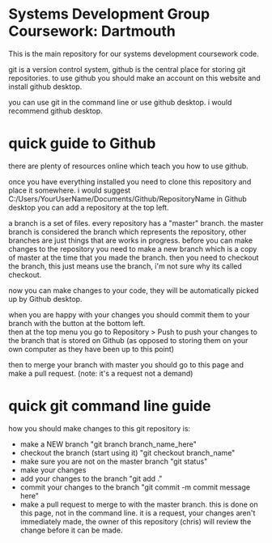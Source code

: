 # Systems Development Group Coursework: Dartmouth 

This is the main repository for our systems development coursework code.

git is a version control system, github is the central place for storing git repositories.
to use github you should make an account on this website and install github desktop.

you can use git in the command line or use github desktop. i would recommend github desktop.

# quick guide to Github
there are plenty of resources online which teach you how to use github.

once you have everything installed you need to clone this repository and place it somewhere.
i would suggest C:/Users/YourUserName/Documents/Github/RepositoryName
in Github desktop you can add a repository at the top left.

a branch is a set of files. every repository has a "master" branch.
the master branch is considered the branch which represents the repository, other branches are just things that are works in progress.
before you can make changes to the repository you need to make a new branch which is a copy of master at the time that you made the branch.
then you need to checkout the branch, this just means use the branch, i'm not sure why its called checkout.

now you can make changes to your code, they will be automatically picked up by Github desktop.

when you are happy with your changes you should commit them to your branch with the button at the bottom left.  
then at the top menu you go to Repository > Push to push your changes to the branch that is stored on Github (as opposed to storing them on your own computer as they have been up to this point) 

then to merge your branch with master you should go to this page and make a pull request. (note: it's a request not a demand)

# quick git command line guide
how you should make changes to this git repository is:
 - make a NEW branch "git branch branch_name_here"
 - checkout the branch (start using it) "git checkout branch_name"
 - make sure you are not on the master branch "git status"
 - make your changes
 - add your changes to the branch "git add ."
 - commit your changes to the branch "git commit -m commit message here"
 - make a pull request to merge to with the master branch.
   this is done on this page, not in the command line.
   it is a request, your changes aren't immediately made, the owner of
   this repository (chris) will review the change before it can be made.
